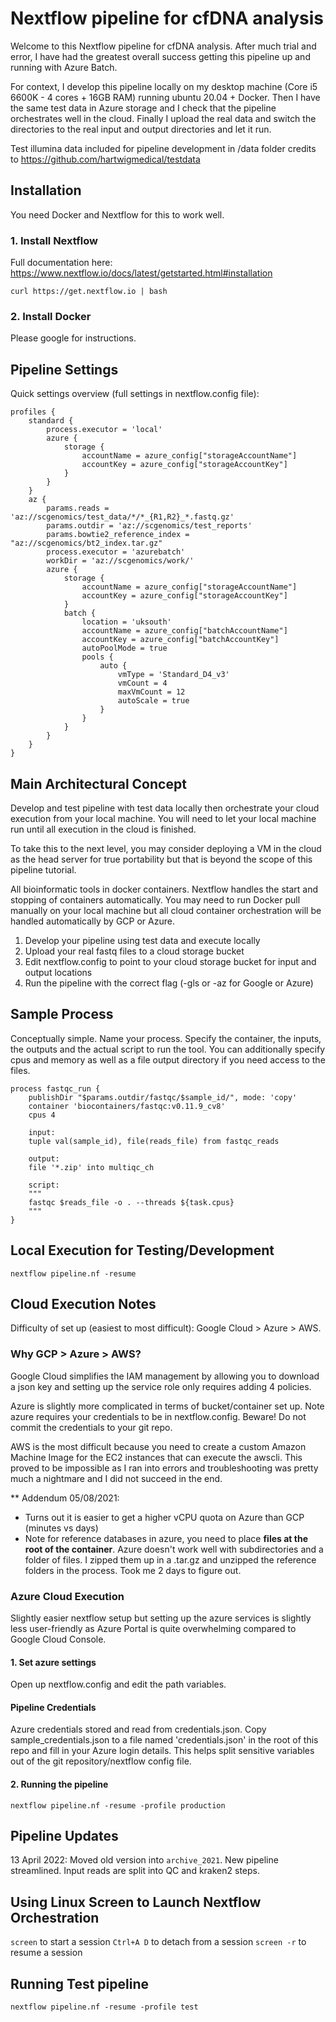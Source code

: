 # Nextflow pipeline for cfDNA analysis

Welcome to this Nextflow pipeline for cfDNA analysis. After much trial and error, I have had the greatest overall success getting this pipeline up and running with Azure Batch.

For context, I develop this pipeline locally on my desktop machine (Core i5 6600K - 4 cores + 16GB RAM) running ubuntu 20.04 + Docker.
Then I have the same test data in Azure storage and I check that the pipeline orchestrates well in the cloud.
Finally I upload the real data and switch the directories to the real input and output directories and let it run.

Test illumina data included for pipeline development in /data folder credits to https://github.com/hartwigmedical/testdata  

## Installation

You need Docker and Nextflow for this to work well.

### 1. Install Nextflow

Full documentation here: https://www.nextflow.io/docs/latest/getstarted.html#installation

```
curl https://get.nextflow.io | bash
```

### 2. Install Docker

Please google for instructions.

## Pipeline Settings

Quick settings overview (full settings in nextflow.config file):

```
profiles {
    standard {
        process.executor = 'local'
        azure {
            storage {
                accountName = azure_config["storageAccountName"]
                accountKey = azure_config["storageAccountKey"]
            }
        }
    }
    az {
        params.reads = 'az://scgenomics/test_data/*/*_{R1,R2}_*.fastq.gz'
        params.outdir = 'az://scgenomics/test_reports'
        params.bowtie2_reference_index = "az://scgenomics/bt2_index.tar.gz"
        process.executor = 'azurebatch'
        workDir = 'az://scgenomics/work/'
        azure {
            storage {
                accountName = azure_config["storageAccountName"]
                accountKey = azure_config["storageAccountKey"]
            }
            batch {
                location = 'uksouth'
                accountName = azure_config["batchAccountName"]
                accountKey = azure_config["batchAccountKey"]
                autoPoolMode = true
                pools {
                    auto {
                        vmType = 'Standard_D4_v3'
                        vmCount = 4
                        maxVmCount = 12
                        autoScale = true
                    }
                }
            }
        }
    }
}
```



## Main Architectural Concept

Develop and test pipeline with test data locally then orchestrate your cloud execution from your local machine. You will need to let your local machine run until all execution in the cloud is finished. 

To take this to the next level, you may consider deploying a VM in the cloud as the head server for true portability but that is beyond the scope of this pipeline tutorial.

All bioinformatic tools in docker containers. Nextflow handles the start and stopping of containers automatically. You may need to run Docker pull manually on your local machine but all cloud container orchestration will be handled automatically by GCP or Azure.

1. Develop your pipeline using test data and execute locally
2. Upload your real fastq files to a cloud storage bucket
3. Edit nextflow.config to point to your cloud storage bucket for input and output locations
4. Run the pipeline with the correct flag (-gls or -az for Google or Azure)

## Sample Process

Conceptually simple. Name your process. Specify the container, the inputs, the outputs and the actual script to run the tool. You can additionally specify cpus and memory as well as a file output directory if you need access to the files.

```
process fastqc_run {
    publishDir "$params.outdir/fastqc/$sample_id/", mode: 'copy'
    container 'biocontainers/fastqc:v0.11.9_cv8'
    cpus 4

    input:
    tuple val(sample_id), file(reads_file) from fastqc_reads

    output:
    file '*.zip' into multiqc_ch

    script:
    """
    fastqc $reads_file -o . --threads ${task.cpus}
    """
}
```

## Local Execution for Testing/Development
```
nextflow pipeline.nf -resume
```

## Cloud Execution Notes

Difficulty of set up (easiest to most difficult): Google Cloud > Azure > AWS.

### Why GCP > Azure > AWS?

Google Cloud simplifies the IAM management by allowing you to download a json key and setting up the service role only requires adding 4 policies.

Azure is slightly more complicated in terms of bucket/container set up. Note azure requires your credentials to be in nextflow.config. Beware! Do not commit the credentials to your git repo.

AWS is the most difficult because you need to create a custom Amazon Machine Image for the EC2 instances that can execute the awscli. This proved to be impossible as I ran into errors and troubleshooting was pretty much a nightmare and I did not succeed in the end.

** Addendum 05/08/2021:

- Turns out it is easier to get a higher vCPU quota on Azure than GCP (minutes vs days)
- Note for reference databases in azure, you need to place **files at the root of the container**. Azure doesn't work well with subdirectories and a folder of files. I zipped them up in a .tar.gz and unzipped the reference folders in the process. Took me 2 days to figure out.



### Azure Cloud Execution

Slightly easier nextflow setup but setting up the azure services is slightly less user-friendly as Azure Portal is quite overwhelming compared to Google Cloud Console.

#### 1. Set azure settings

Open up nextflow.config and edit the path variables.

#### Pipeline Credentials

Azure credentials stored and read from credentials.json. Copy sample_credentials.json to a file named 'credentials.json' in the root of this repo and fill in your Azure login details. This helps split sensitive variables out of the git repository/nextflow config file.

#### 2. Running the pipeline
```
nextflow pipeline.nf -resume -profile production
```

## Pipeline Updates

13 April 2022: Moved old version into `archive_2021`. New pipeline streamlined. Input reads are split into QC and kraken2 steps.

## Using Linux Screen to Launch Nextflow Orchestration

`screen` to start a session
`Ctrl+A D` to detach from a session
`screen -r` to resume a session

## Running Test pipeline

```
nextflow pipeline.nf -resume -profile test
```

